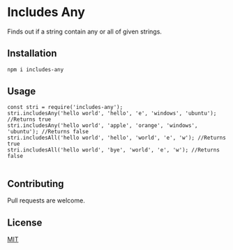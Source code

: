 # Includes Any

Finds out if a string contain any or all of given strings.


## Installation

```bash
npm i includes-any
```

## Usage

```node
const stri = require('includes-any');
stri.includesAny('hello world', 'hello', 'e', 'windows', 'ubuntu'); //Returns true
stri.includesAny('hello world', 'apple', 'orange', 'windows', 'ubuntu'); //Returns false
stri.includesAll('hello world', 'hello', 'world', 'e', 'w'); //Returns true
stri.includesAll('hello world', 'bye', 'world', 'e', 'w'); //Returns false


```

## Contributing
Pull requests are welcome. 

## License
[MIT](https://choosealicense.com/licenses/mit/)